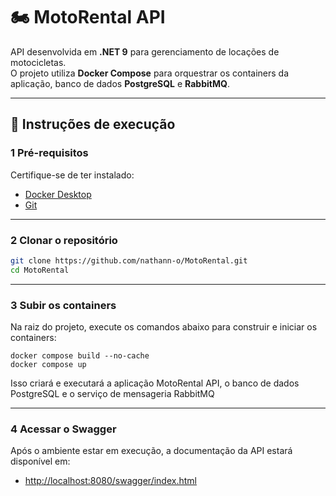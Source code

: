 # 🏍️ MotoRental API

API desenvolvida em **.NET 9** para gerenciamento de locações de motocicletas.  
O projeto utiliza **Docker Compose** para orquestrar os containers da aplicação, banco de dados **PostgreSQL** e **RabbitMQ**.

---

## 🚀 Instruções de execução

### 1️ Pré-requisitos

Certifique-se de ter instalado:

- [Docker Desktop](https://www.docker.com/products/docker-desktop)
- [Git](https://git-scm.com/downloads)

---

### 2️ Clonar o repositório

```bash
git clone https://github.com/nathann-o/MotoRental.git
cd MotoRental
```

---

### 3️ Subir os containers

Na raiz do projeto, execute os comandos abaixo para construir e iniciar os containers:
```
docker compose build --no-cache
docker compose up
```

Isso criará e executará a aplicação MotoRental API, o banco de dados PostgreSQL e o serviço de mensageria RabbitMQ

---

### 4️ Acessar o Swagger

Após o ambiente estar em execução, a documentação da API estará disponível em:
- [http://localhost:8080/swagger/index.html](http://localhost:8080/swagger/index.html)
